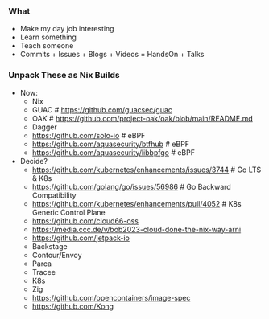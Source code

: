 ### What
- Make my day job interesting
- Learn something
- Teach someone
- Commits + Issues + Blogs + Videos = HandsOn + Talks

### Unpack These as Nix Builds
- Now:
  - Nix
  - GUAC # https://github.com/guacsec/guac
  - OAK # https://github.com/project-oak/oak/blob/main/README.md
  - Dagger
  - https://github.com/solo-io # eBPF
  - https://github.com/aquasecurity/btfhub # eBPF
  - https://github.com/aquasecurity/libbpfgo # eBPF
- Decide?
  - https://github.com/kubernetes/enhancements/issues/3744 # Go LTS & K8s
  - https://github.com/golang/go/issues/56986 # Go Backward Compatibility
  - https://github.com/kubernetes/enhancements/pull/4052 # K8s Generic Control Plane
  - https://github.com/cloud66-oss
  - https://media.ccc.de/v/bob2023-cloud-done-the-nix-way-arni
  - https://github.com/jetpack-io
  - Backstage
  - Contour/Envoy
  - Parca
  - Tracee
  - K8s
  - Zig
  - https://github.com/opencontainers/image-spec
  - https://github.com/Kong
